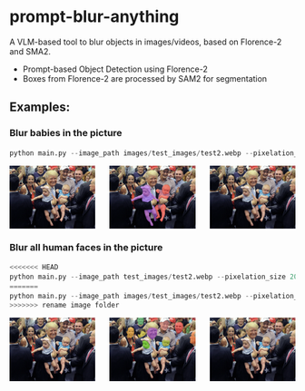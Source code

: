 # prompt-blur-anything
A VLM-based tool to blur objects in images/videos, based on Florence-2 and SMA2.

- Prompt-based Object Detection using Florence-2
- Boxes from Florence-2 are processed by SAM2 for segmentation

## Examples:
### Blur babies in the picture
```python
python main.py --image_path images/test_images/test2.webp --pixelation_size 10  --prompt "baby"
```

<div style="display: flex; justify-content: space-between;">
    <img src="images/test_images/test2.webp" alt="Image 1" style="width: 30%;"/>
    <img src="images/output_segments/test.webp" alt="Image 2" style="width: 30%;"/>
    <img src="images/output_images/test.webp" alt="Image 3" style="width: 30%;"/>
</div>

### Blur all human faces in the picture
```python
<<<<<<< HEAD
python main.py --image_path test_images/test2.webp --pixelation_size 20  --prompt "human face"
=======
python main.py --image_path images/test_images/test2.webp --pixelation_size 10  --prompt "human face"
>>>>>>> rename image folder
```


<div style="display: flex; justify-content: space-between;">
    <img src="images/test_images/test2.webp" alt="Image 1" style="width: 30%;"/>
    <img src="images/output_segments/test2.webp" alt="Image 2" style="width: 30%;"/>
    <img src="images/output_images/test2.webp" alt="Image 3" style="width: 30%;"/>
</div>


